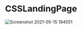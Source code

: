 # CSSLandingPage
![Screenshot 2021-05-15 194551](https://user-images.githubusercontent.com/36991623/118364491-3c94eb80-b5b6-11eb-87c8-c063ad43a8b7.jpg)
